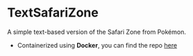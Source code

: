 # TextSafariZone
A simple text-based version of the Safari Zone from Pokémon.
- Containerized using **Docker**, you can find the repo [here](https://hub.docker.com/repository/docker/manga22/textsafarizone/general)
